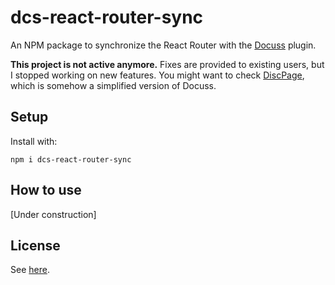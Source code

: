 # dcs-react-router-sync

An NPM package to synchronize the React Router with the
[Docuss](https://github.com/sylque/docuss) plugin.

**This project is not active anymore.** Fixes are provided to existing users, but I stopped working on new features. You might want to check  [DiscPage](https://github.com/sylque/discpage), which is somehow a simplified version of Docuss.

## Setup

Install with:

```
npm i dcs-react-router-sync
```

## How to use

[Under construction]


## License

See [here](https://github.com/sylque/docuss#license).

